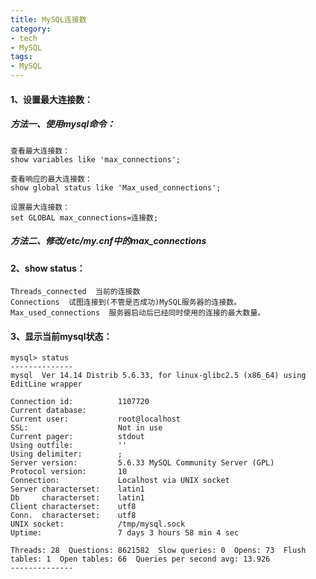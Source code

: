 ```yaml
---
title: MySQL连接数
category:
- tech
- MySQL
tags:
- MySQL
---
```


#### 1、设置最大连接数：  

##### 方法一、使用mysql命令：  

    查看最大连接数：
    show variables like 'max_connections';

    查看响应的最大连接数：
    show global status like 'Max_used_connections';

    设置最大连接数：
    set GLOBAL max_connections=连接数;

##### 方法二、修改/etc/my.cnf中的max_connections

#### 2、show status：  

    Threads_connected  当前的连接数
    Connections  试图连接到(不管是否成功)MySQL服务器的连接数。
    Max_used_connections  服务器启动后已经同时使用的连接的最大数量。

#### 3、显示当前mysql状态：  

    mysql> status                                                                                                                                                                               
    --------------                                                                                                                                                                              
    mysql  Ver 14.14 Distrib 5.6.33, for linux-glibc2.5 (x86_64) using  EditLine wrapper                                                                                                        

    Connection id:          1107720                                                                                                                                                             
    Current database:                                                                                                                                                                           
    Current user:           root@localhost                                                                                                                                                      
    SSL:                    Not in use                                                                                                                                                          
    Current pager:          stdout                                                                                                                                                              
    Using outfile:          ''                                                                                                                                                                  
    Using delimiter:        ;                                                                                                                                                                   
    Server version:         5.6.33 MySQL Community Server (GPL)                                                                                                                                 
    Protocol version:       10                                                                                                                                                                  
    Connection:             Localhost via UNIX socket                                                                                                                                           
    Server characterset:    latin1                                                                                                                                                              
    Db     characterset:    latin1                                                                                                                                                              
    Client characterset:    utf8                                                                                                                                                                
    Conn.  characterset:    utf8                                                                                                                                                                
    UNIX socket:            /tmp/mysql.sock                                                                                                                                                     
    Uptime:                 7 days 3 hours 58 min 4 sec                                                                                                                                         

    Threads: 28  Questions: 8621582  Slow queries: 0  Opens: 73  Flush tables: 1  Open tables: 66  Queries per second avg: 13.926                                                               
    --------------  
